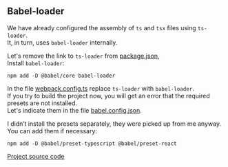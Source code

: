 ﻿## Babel-loader

We have already configured the assembly of `ts` and `tsx` files using `ts-loader`.  
It, in turn, uses `babel-loader` internally.

Let's remove the link to `ts-loader` from [package.json](package.json),  
Install `babel-loader`:  
```
npm add -D @babel/core babel-loader
```

In the file [webpack.config.ts](webpack.config.ts) replace `ts-loader` with `babel-loader`.  
If you try to build the project now, you will get an error that the required presets are not installed.  
Let's indicate them in the file [babel.config.json](babel.config.json).

I didn’t install the presets separately, they were picked up from me anyway.
You can add them if necessary:  
```
npm add -D @babel/preset-typescript @babel/preset-react
```

[Project source code](./)
